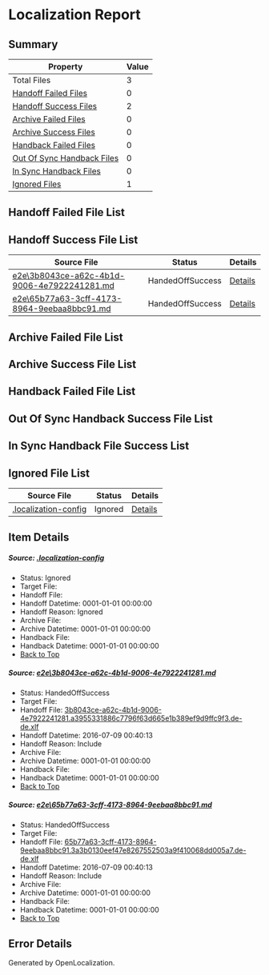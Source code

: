 # <a name='report-top'></a> Localization Report

## Summary
 Property | Value 
 -------- | ----- 
 Total Files | 3
[ Handoff Failed Files ](#handoff-failed-list)| 0
[ Handoff Success Files ](#handoff-success-list)| 2
[ Archive Failed Files ](#archive-failed-list)| 0
[ Archive Success Files ](#archive-success-list)| 0
[ Handback Failed Files ](#handback-failed-list)| 0
[ Out Of Sync Handback Files ](#outofsync-handback-success-list)| 0
[ In Sync Handback Files ](#insync-handback-success-list)| 0
[ Ignored Files ](#ignored-list)| 1

## <a name='handoff-failed-list'></a> Handoff Failed File List

## <a name='handoff-success-list'></a> Handoff Success File List
 Source File | Status | Details 
 ----------- | ------ | ------- 
 [e2e\3b8043ce-a62c-4b1d-9006-4e7922241281.md](https://github.com/OpenLocalizationTestOrg/oltest/blob/72d3f766fc4919098d4a816f831d72a83b4a3a68/e2e/3b8043ce-a62c-4b1d-9006-4e7922241281.md) | HandedOffSuccess | [Details](#8091e349697850ab2be2e2b16d67dbffcbc3d8f41)
 [e2e\65b77a63-3cff-4173-8964-9eebaa8bbc91.md](https://github.com/OpenLocalizationTestOrg/oltest/blob/72d3f766fc4919098d4a816f831d72a83b4a3a68/e2e/65b77a63-3cff-4173-8964-9eebaa8bbc91.md) | HandedOffSuccess | [Details](#5eedb61453eaf8a087f9b222d3633b1a92e59bcc2)

## <a name='archive-failed-list'></a> Archive Failed File List

## <a name='archive-success-list'></a> Archive Success File List

## <a name='handback-failed-list'></a> Handback Failed File List

## <a name='outofsync-handback-success-list'></a> Out Of Sync Handback Success File List

## <a name='insync-handback-success-list'></a> In Sync Handback File Success List

## <a name='ignored-list'></a> Ignored File List
 Source File | Status | Details 
 ----------- | ------ | ------- 
 [.localization-config](https://github.com/OpenLocalizationTestOrg/oltest/blob/72d3f766fc4919098d4a816f831d72a83b4a3a68/.localization-config) | Ignored | [Details](#3d4f252ac210baf56311d7e97dcc2db10974dbd20)

## Item Details
##### <a name='3d4f252ac210baf56311d7e97dcc2db10974dbd20'></a> Source: [.localization-config](https://github.com/OpenLocalizationTestOrg/oltest/blob/72d3f766fc4919098d4a816f831d72a83b4a3a68/.localization-config)
* Status: Ignored
* Target File: 
* Handoff File: 
* Handoff Datetime: 0001-01-01 00:00:00
* Handoff Reason: Ignored
* Archive File: 
* Archive Datetime: 0001-01-01 00:00:00
* Handback File: 
* Handback Datetime: 0001-01-01 00:00:00
* [Back to Top](#report-top)

##### <a name='8091e349697850ab2be2e2b16d67dbffcbc3d8f41'></a> Source: [e2e\3b8043ce-a62c-4b1d-9006-4e7922241281.md](https://github.com/OpenLocalizationTestOrg/oltest/blob/72d3f766fc4919098d4a816f831d72a83b4a3a68/e2e/3b8043ce-a62c-4b1d-9006-4e7922241281.md)
* Status: HandedOffSuccess
* Target File: 
* Handoff File: [3b8043ce-a62c-4b1d-9006-4e7922241281.a3955331886c7796f63d665e1b389ef9d9ffc9f3.de-de.xlf](https://github.com/OpenLocalizationTestOrg/olhandoff-e2e/blob/34e3976af23c7a5ac149508853b0c21cb3b31ee5/ol-handoff/OpenLocalizationTestOrg/oltest-dede-fly/ci/ht/3b8043ce-a62c-4b1d-9006-4e7922241281.a3955331886c7796f63d665e1b389ef9d9ffc9f3.de-de.xlf)
* Handoff Datetime: 2016-07-09 00:40:13
* Handoff Reason: Include
* Archive File: 
* Archive Datetime: 0001-01-01 00:00:00
* Handback File: 
* Handback Datetime: 0001-01-01 00:00:00
* [Back to Top](#report-top)

##### <a name='5eedb61453eaf8a087f9b222d3633b1a92e59bcc2'></a> Source: [e2e\65b77a63-3cff-4173-8964-9eebaa8bbc91.md](https://github.com/OpenLocalizationTestOrg/oltest/blob/72d3f766fc4919098d4a816f831d72a83b4a3a68/e2e/65b77a63-3cff-4173-8964-9eebaa8bbc91.md)
* Status: HandedOffSuccess
* Target File: 
* Handoff File: [65b77a63-3cff-4173-8964-9eebaa8bbc91.3a3b0130eef47e8267552503a9f410068dd005a7.de-de.xlf](https://github.com/OpenLocalizationTestOrg/olhandoff-e2e/blob/34e3976af23c7a5ac149508853b0c21cb3b31ee5/ol-handoff/OpenLocalizationTestOrg/oltest-dede-fly/ci/ht/65b77a63-3cff-4173-8964-9eebaa8bbc91.3a3b0130eef47e8267552503a9f410068dd005a7.de-de.xlf)
* Handoff Datetime: 2016-07-09 00:40:13
* Handoff Reason: Include
* Archive File: 
* Archive Datetime: 0001-01-01 00:00:00
* Handback File: 
* Handback Datetime: 0001-01-01 00:00:00
* [Back to Top](#report-top)


## Error Details

Generated by OpenLocalization.
